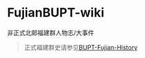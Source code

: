 # FujianBUPT-wiki
非正式北邮福建群人物志/大事件

> 正式福建群史请参见[BUPT-Fujian-History](https://github.com/lin594/BUPT-Fujian-History)
